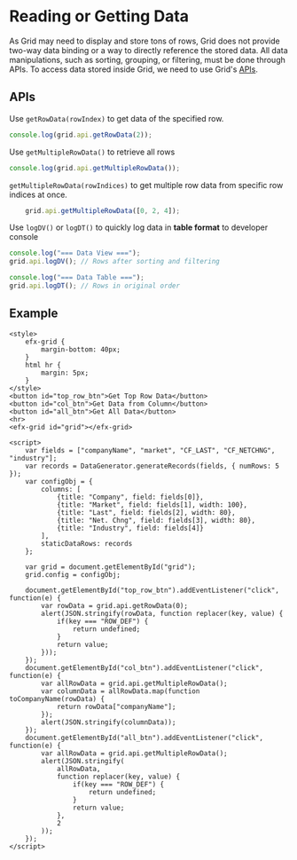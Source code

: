 # Reading or Getting Data

As Grid may need to display and store tons of rows, Grid does not provide two-way data binding or a way to directly reference the stored data. All data manipulations, such as sorting, grouping, or filtering, must be done through APIs. To access data stored inside Grid, we need to use Grid's [APIs](../apis/README.md).

## APIs

Use `getRowData(rowIndex)` to get data of the specified row.

```js
console.log(grid.api.getRowData(2));
```

Use `getMultipleRowData()` to retrieve all rows

```js
console.log(grid.api.getMultipleRowData());
```

`getMultipleRowData(rowIndices)` to get multiple row data from specific row indices at once.

```js
	grid.api.getMultipleRowData([0, 2, 4]);
```

Use `logDV()` or `logDT()` to quickly log data in **table format** to developer console

```js
console.log("=== Data View ===");
grid.api.logDV(); // Rows after sorting and filtering

console.log("=== Data Table ===");
grid.api.logDT(); // Rows in original order
```

## Example

```live
<style>
	efx-grid {
		margin-bottom: 40px;
	}
	html hr {
		margin: 5px;
	}
</style>
<button id="top_row_btn">Get Top Row Data</button>
<button id="col_btn">Get Data from Column</button>
<button id="all_btn">Get All Data</button>
<hr>
<efx-grid id="grid"></efx-grid>

<script>
	var fields = ["companyName", "market", "CF_LAST", "CF_NETCHNG", "industry"];
	var records = DataGenerator.generateRecords(fields, { numRows: 5 });
	var configObj = {
		columns: [
			{title: "Company", field: fields[0]},
			{title: "Market", field: fields[1], width: 100},
			{title: "Last", field: fields[2], width: 80},
			{title: "Net. Chng", field: fields[3], width: 80},
			{title: "Industry", field: fields[4]}
		],
		staticDataRows: records
	};

	var grid = document.getElementById("grid");
	grid.config = configObj;
	
	document.getElementById("top_row_btn").addEventListener("click", function(e) {
		var rowData = grid.api.getRowData(0);
		alert(JSON.stringify(rowData, function replacer(key, value) {
			if(key === "ROW_DEF") {
				return undefined;
			}
			return value;
		}));
	});
	document.getElementById("col_btn").addEventListener("click", function(e) {
		var allRowData = grid.api.getMultipleRowData();
		var columnData = allRowData.map(function toCompanyName(rowData) {
			return rowData["companyName"];
		});
		alert(JSON.stringify(columnData));
	});
	document.getElementById("all_btn").addEventListener("click", function(e) {
		var allRowData = grid.api.getMultipleRowData();
		alert(JSON.stringify(
			allRowData, 
			function replacer(key, value) {
				if(key === "ROW_DEF") {
					return undefined;
				}
				return value;
			},
			2
		));
	});
</script>
```